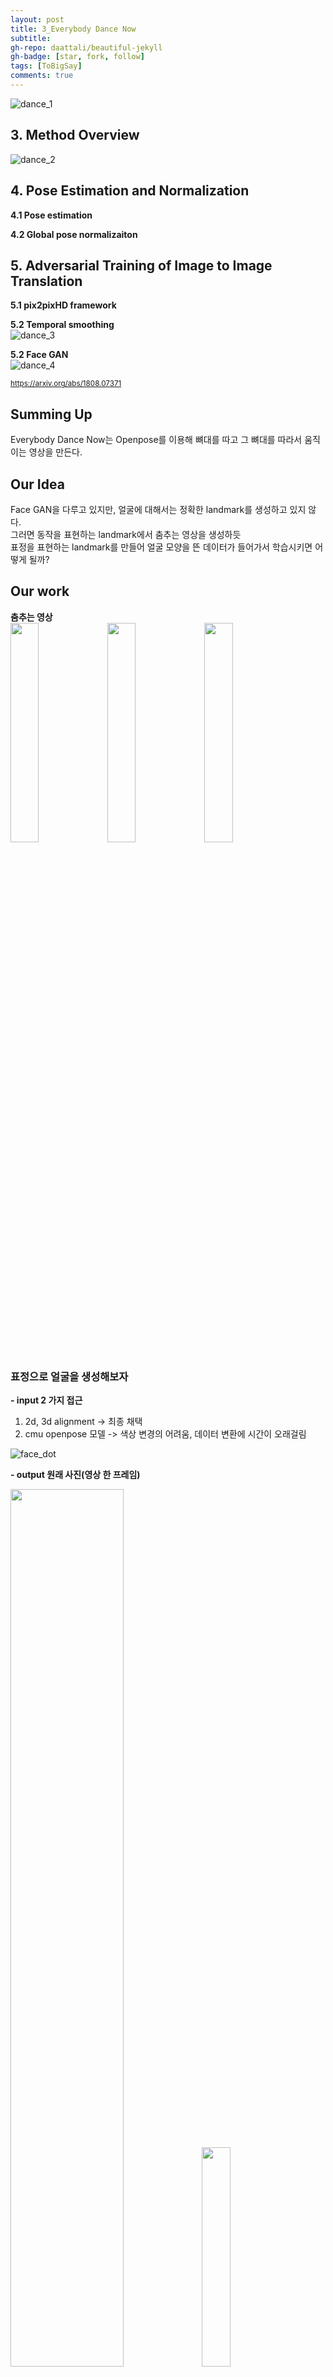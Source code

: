 ```yaml
---
layout: post
title: 3_Everybody Dance Now
subtitle: 
gh-repo: daattali/beautiful-jekyll
gh-badge: [star, fork, follow]
tags: [ToBigSay]
comments: true
---
```



![dance_1](/img/dance1.png)    


## 3. Method Overview    
![dance_2](/img/dance2.png)    


## 4. Pose Estimation and Normalization
**4.1 Pose estimation**    


**4.2 Global pose normalizaiton**    



## 5. Adversarial Training of Image to Image Translation
**5.1 pix2pixHD framework**    


**5.2 Temporal smoothing**    
![dance_3](/img/dance3.png)


**5.2 Face GAN**    
![dance_4](/img/dance4.png)



<small> https://arxiv.org/abs/1808.07371 </small>


## Summing Up
Everybody Dance Now는 Openpose를 이용해 뼈대를 따고 그 뼈대를 따라서 움직이는 영상을 만든다.



## Our Idea
Face GAN을 다루고 있지만, 얼굴에 대해서는 정확한 landmark를 생성하고 있지 않다.    
그러면 동작을 표현하는 landmark에서 춤추는 영상을 생성하듯    
표정을 표현하는 landmark를 만들어 얼굴 모양을 뜬 데이터가 들어가서 학습시키면 어떻게 될까?    


## Our work
**춤추는 영상**    
<img src="/img/dance1.jpg" width="30%">
<img src="/img/dance2.jpg" width="30%">
<img src="/img/dance3.jpg" width="30%">


### 표정으로 얼굴을 생성해보자     
**- input 2 가지 접근**    
1. 2d, 3d alignment -> 최종 채택     
2. cmu openpose 모델 -> 색상 변경의 어려움, 데이터 변환에 시간이 오래걸림    

![face_dot](/img/face_dot.png)      

**- output 원래 사진(영상 한 프레임)**         

<img src="/img/3D.gif" width="60%"> 
<img src="/img/color_face.gif" width="30%">  

**한계점**    
1. 영상이 존재해야함 어느정도 긴?      
2. 데이터가 적으면 해결이 불가능     



### 학습을 더 진행한 후     
<img src="/img/pix1.gif" width="40%"> 
<img src="/img/pix2.gif" width="40%">          
중간 중간 깨지는 부분이 발생    
확인해 본 결과, 아래와 같이 표정 라벨링이 잘 안되었을 경우에 깨지는 현상이 발생했음    
<img src="/img/pix_err.jpg" width="40%"> 
<img src="/img/pix_err.png" width="40%"> 

**40epoch**    
![pix3](/img/pix_40.gif) 
